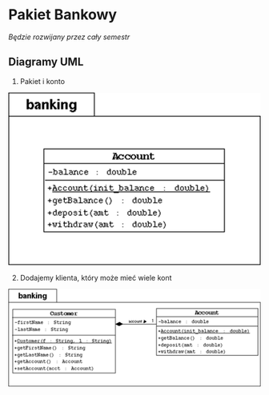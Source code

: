 # Pakiet Bankowy #
_Będzie rozwijany przez cały semestr_

## Diagramy UML ##

1. Pakiet i konto

![img.png](img.png)

2. Dodajemy klienta, który może mieć wiele kont

![img_1.png](img_1.png)